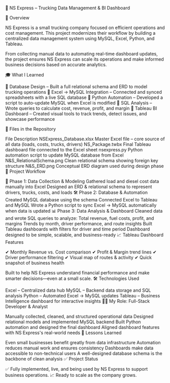 🚚 NS Express – Trucking Data Management & BI Dashboard

📌 Overview

NS Express is a small trucking company focused on efficient operations and cost management. This project modernizes their workflow by building a centralized data management system using MySQL, Excel, Python, and Tableau.

From collecting manual data to automating real-time dashboard updates, the project ensures NS Express can scale its operations and make informed business decisions based on accurate analytics.

🎓 What I Learned

🔹 Database Design – Built a full relational schema and ERD to model trucking operations
🔹 Excel → MySQL Integration – Connected and synced spreadsheets with a live SQL database
🔹 Python Automation – Developed a script to auto-update MySQL when Excel is modified
🔹 SQL Analysis – Wrote queries to calculate cost, revenue, profit, and margin
🔹 Tableau BI Dashboard – Created visual tools to track trends, detect issues, and showcase performance

📂 Files in the Repository

File	Description
NSExpress_Database.xlsx	Master Excel file – core source of all data (loads, costs, trucks, drivers)
NS_Package.twbx	Final Tableau dashboard file connected to the Excel sheet
nsexpress.py	Python automation script to update MySQL database from Excel
N&S_RelationalSchema.png	Clean relational schema showing foreign key structure
N&S_ERD.png	Conceptual ERD diagram used during design phase
🧩 Project Workflow

🧾 Phase 1: Data Collection & Modeling
Gathered load and diesel cost data manually into Excel
Designed an ERD & relational schema to represent drivers, trucks, costs, and loads
🛠️ Phase 2: Database & Automation
Created MySQL database using the schema
Connected Excel to Tableau and MySQL
Wrote a Python script to sync Excel → MySQL automatically when data is updated
📊 Phase 3: Data Analysis & Dashboard
Cleaned data and wrote SQL queries to analyze:
Total revenue, fuel costs, profit, and margins
Trends by month, driver performance, and route insights
Built Tableau dashboards with filters for driver and time period
Dashboard designed to be simple, scalable, and business-ready
📈 Tableau Dashboard Features

✔ Monthly Revenue vs. Cost comparison
✔ Profit & Margin trend lines
✔ Driver performance filtering
✔ Visual map of routes & activity
✔ Quick snapshot of business health

Built to help NS Express understand financial performance and make smarter decisions—even at a small scale.
🛠️ Technologies Used

Excel – Centralized data hub
MySQL – Backend data storage and SQL analysis
Python – Automated Excel → MySQL updates
Tableau – Business Intelligence dashboard for interactive insights
👨‍💻 My Role: Full-Stack Developer & Analyst

Manually collected, cleaned, and structured operational data
Designed relational models and implemented MySQL backend
Built Python automation and designed the final dashboard
Aligned dashboard features with NS Express's real-world needs
📝 Lessons Learned

Even small businesses benefit greatly from data infrastructure
Automation reduces manual work and ensures consistency
Dashboards make data accessible to non-technical users
A well-designed database schema is the backbone of clean analysis
✅ Project Status

✅ Fully implemented, live, and being used by NS Express to support business operations.
📈 Ready to scale as the company grows.
